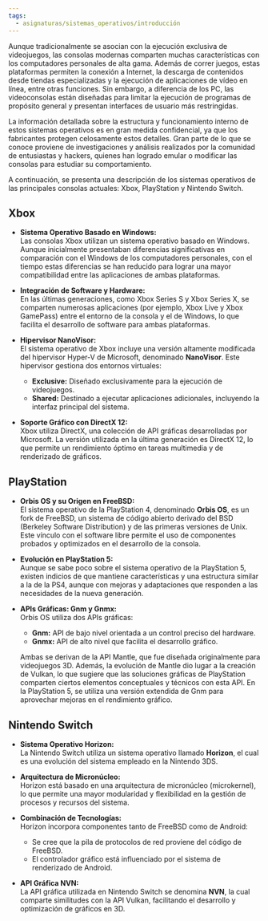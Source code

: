 ```yaml
---
tags:
  - asignaturas/sistemas_operativos/introducción
---
```

Aunque tradicionalmente se asocian con la ejecución exclusiva de videojuegos, las consolas modernas comparten muchas características con los computadores personales de alta gama. Además de correr juegos, estas plataformas permiten la conexión a Internet, la descarga de contenidos desde tiendas especializadas y la ejecución de aplicaciones de vídeo en línea, entre otras funciones. Sin embargo, a diferencia de los PC, las videoconsolas están diseñadas para limitar la ejecución de programas de propósito general y presentan interfaces de usuario más restringidas.

La información detallada sobre la estructura y funcionamiento interno de estos sistemas operativos es en gran medida confidencial, ya que los fabricantes protegen celosamente estos detalles. Gran parte de lo que se conoce proviene de investigaciones y análisis realizados por la comunidad de entusiastas y hackers, quienes han logrado emular o modificar las consolas para estudiar su comportamiento.

A continuación, se presenta una descripción de los sistemas operativos de las principales consolas actuales: Xbox, PlayStation y Nintendo Switch.

## Xbox

- **Sistema Operativo Basado en Windows:**  
  Las consolas Xbox utilizan un sistema operativo basado en Windows. Aunque inicialmente presentaban diferencias significativas en comparación con el Windows de los computadores personales, con el tiempo estas diferencias se han reducido para lograr una mayor compatibilidad entre las aplicaciones de ambas plataformas.

- **Integración de Software y Hardware:**  
  En las últimas generaciones, como Xbox Series S y Xbox Series X, se comparten numerosas aplicaciones (por ejemplo, Xbox Live y Xbox GamePass) entre el entorno de la consola y el de Windows, lo que facilita el desarrollo de software para ambas plataformas.

- **Hipervisor NanoVisor:**  
  El sistema operativo de Xbox incluye una versión altamente modificada del hipervisor Hyper-V de Microsoft, denominado **NanoVisor**. Este hipervisor gestiona dos entornos virtuales:
  - **Exclusive:** Diseñado exclusivamente para la ejecución de videojuegos.
  - **Shared:** Destinado a ejecutar aplicaciones adicionales, incluyendo la interfaz principal del sistema.

- **Soporte Gráfico con DirectX 12:**  
  Xbox utiliza DirectX, una colección de API gráficas desarrolladas por Microsoft. La versión utilizada en la última generación es DirectX 12, lo que permite un rendimiento óptimo en tareas multimedia y de renderizado de gráficos.

## PlayStation

- **Orbis OS y su Origen en FreeBSD:**  
  El sistema operativo de la PlayStation 4, denominado **Orbis OS**, es un fork de FreeBSD, un sistema de código abierto derivado del BSD (Berkeley Software Distribution) y de las primeras versiones de Unix. Este vínculo con el software libre permite el uso de componentes probados y optimizados en el desarrollo de la consola.

- **Evolución en PlayStation 5:**  
  Aunque se sabe poco sobre el sistema operativo de la PlayStation 5, existen indicios de que mantiene características y una estructura similar a la de la PS4, aunque con mejoras y adaptaciones que responden a las necesidades de la nueva generación.

- **APIs Gráficas: Gnm y Gnmx:**  
  Orbis OS utiliza dos APIs gráficas:
  - **Gnm:** API de bajo nivel orientada a un control preciso del hardware.
  - **Gnmx:** API de alto nivel que facilita el desarrollo gráfico.
  
  Ambas se derivan de la API Mantle, que fue diseñada originalmente para videojuegos 3D. Además, la evolución de Mantle dio lugar a la creación de Vulkan, lo que sugiere que las soluciones gráficas de PlayStation comparten ciertos elementos conceptuales y técnicos con esta API. En la PlayStation 5, se utiliza una versión extendida de Gnm para aprovechar mejoras en el rendimiento gráfico.

## Nintendo Switch

- **Sistema Operativo Horizon:**  
  La Nintendo Switch utiliza un sistema operativo llamado **Horizon**, el cual es una evolución del sistema empleado en la Nintendo 3DS.

- **Arquitectura de Micronúcleo:**  
  Horizon está basado en una arquitectura de micronúcleo (microkernel), lo que permite una mayor modularidad y flexibilidad en la gestión de procesos y recursos del sistema.

- **Combinación de Tecnologías:**  
  Horizon incorpora componentes tanto de FreeBSD como de Android:
  - Se cree que la pila de protocolos de red proviene del código de FreeBSD.
  - El controlador gráfico está influenciado por el sistema de renderizado de Android.
  
- **API Gráfica NVN:**  
  La API gráfica utilizada en Nintendo Switch se denomina **NVN**, la cual comparte similitudes con la API Vulkan, facilitando el desarrollo y optimización de gráficos en 3D.